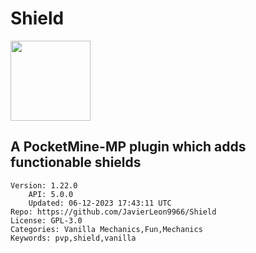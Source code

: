 # Shield
<img src="https://raw.githubusercontent.com/JavierLeon9966/Shield/98a1eecdef85de6819806793e4cd17ec053fb1cc/icon.png" width="128" height="128" />

## A PocketMine-MP plugin which adds functionable shields
```properties
Version: 1.22.0
    API: 5.0.0
    Updated: 06-12-2023 17:43:11 UTC
Repo: https://github.com/JavierLeon9966/Shield
License: GPL-3.0
Categories: Vanilla Mechanics,Fun,Mechanics
Keywords: pvp,shield,vanilla
```
